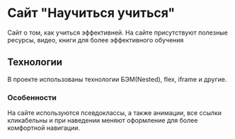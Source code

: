 # Сайт "Научиться учиться"

Сайт о том, как учиться эффективней. На сайте присутствуют полезные ресурсы, видео, книги для более эффективного обучения

## Технологии

В проекте использованы технологии БЭМ(Nested), flex, iframe и другие.

### Особенности

На сайте используются псевдоклассы, а также анимации, все ссылки кликабельны и при наведении меняют оформление для более комфортной навигации.
